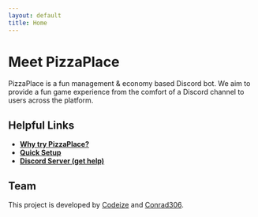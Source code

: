```yaml
---
layout: default
title: Home
---
```


# Meet PizzaPlace

PizzaPlace is a fun management & economy based Discord bot. We aim to provide a fun game experience from the comfort of a Discord channel to users across the platform.

## Helpful Links

- **[Why try PizzaPlace?](/why)**
- **[Quick Setup](/setup)**
- **[Discord Server (get help)](https://i.norden.wtf/pizzaplace)**

## Team

This project is developed by [Codeize](https://github.com/Codeize) and [Conrad306](https://github.com/Conrad306).
